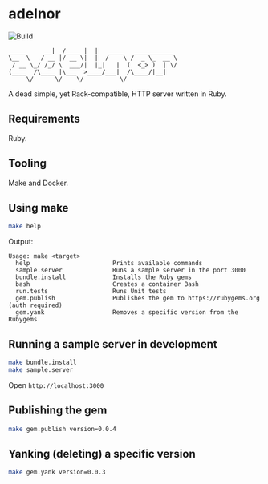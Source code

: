# adelnor

![Build](https://github.com/leandronsp/adelnor/actions/workflows/build.yml/badge.svg)
```            .___     .__                       
_____     __| _/____ |  |   ____   ___________ 
\__  \   / __ |/ __ \|  |  /    \ /  _ \_  __ \
 / __ \_/ /_/ \  ___/|  |_|   |  (  <_> )  | \/
(____  /\____ |\___  >____/___|  /\____/|__|   
     \/      \/    \/          \/              
```

A dead simple, yet Rack-compatible, HTTP server written in Ruby.

## Requirements

Ruby.

## Tooling

Make and Docker.

## Using make

```bash
make help
```
Output:
```
Usage: make <target>
  help                       Prints available commands
  sample.server              Runs a sample server in the port 3000
  bundle.install             Installs the Ruby gems
  bash                       Creates a container Bash
  run.tests                  Runs Unit tests
  gem.publish                Publishes the gem to https://rubygems.org (auth required)
  gem.yank                   Removes a specific version from the Rubygems
```

## Running a sample server in development

```bash
make bundle.install
make sample.server
```

Open `http://localhost:3000`

## Publishing the gem

```bash
make gem.publish version=0.0.4
```

## Yanking (deleting) a specific version

```bash
make gem.yank version=0.0.3
```
